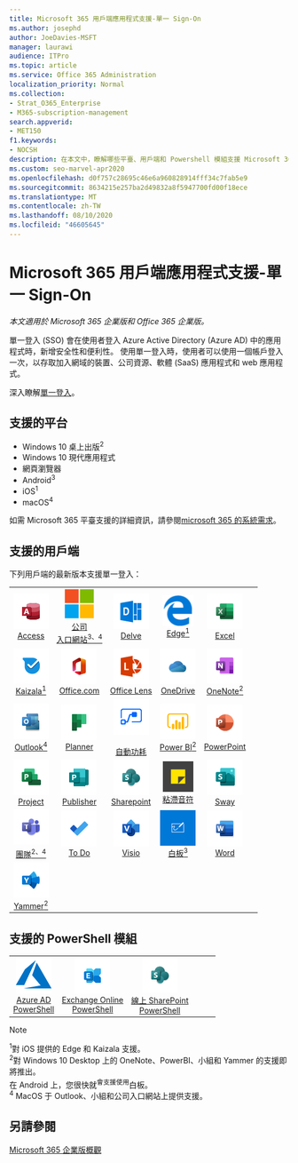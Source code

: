 ```yaml
---
title: Microsoft 365 用戶端應用程式支援-單一 Sign-On
ms.author: josephd
author: JoeDavies-MSFT
manager: laurawi
audience: ITPro
ms.topic: article
ms.service: Office 365 Administration
localization_priority: Normal
ms.collection:
- Strat_O365_Enterprise
- M365-subscription-management
search.appverid:
- MET150
f1.keywords:
- NOCSH
description: 在本文中，瞭解哪些平臺、用戶端和 Powershell 模組支援 Microsoft 365 的單一登入。
ms.custom: seo-marvel-apr2020
ms.openlocfilehash: d0f757c28695c46e6a960828914fff34c7fab5e9
ms.sourcegitcommit: 8634215e257ba2d49832a8f5947700fd00f18ece
ms.translationtype: MT
ms.contentlocale: zh-TW
ms.lasthandoff: 08/10/2020
ms.locfileid: "46605645"
---
```

# <a name="microsoft-365-client-app-support--single-sign-on"></a>Microsoft 365 用戶端應用程式支援-單一 Sign-On

*本文適用於 Microsoft 365 企業版和 Office 365 企業版。*

單一登入 (SSO) 會在使用者登入 Azure Active Directory (Azure AD) 中的應用程式時，新增安全性和便利性。 使用單一登入時，使用者可以使用一個帳戶登入一次，以存取加入網域的裝置、公司資源、軟體 (SaaS) 應用程式和 web 應用程式。

深入瞭解[單一登入](https://docs.microsoft.com/azure/active-directory/manage-apps/what-is-single-sign-on)。

## <a name="supported-platforms"></a>支援的平台

 - Windows 10 桌上出版<sup>2</sup>
 - Windows 10 現代應用程式
 - 網頁瀏覽器
 - Android<sup>3</sup>
 - iOS<sup>1</sup>
 - macOS<sup>4</sup>

如需 Microsoft 365 平臺支援的詳細資訊，請參閱[microsoft 365 的系統需求](https://products.office.com/office-system-requirements)。

## <a name="supported-clients"></a>支援的用戶端

下列用戶端的最新版本支援單一登入：

| | | | | | |
|:---:|:---:|:---:|:---:|:---:|:---:|
| ![Access 圖示](media/o365-access-64x64.png) <br> [Access](https://products.office.com/access) | ![公司入口網站圖示](media/o365-microsoft-64x64.png) <br> [公司 <br> 入口網站<sup>3、4</sup>](https://docs.microsoft.com/intune-user-help/sign-in-to-the-company-portal) | ![Delve 圖示](media/o365-delve-64x64.png) <br> [Delve](https://products.office.com/business/intelligent-search) | ![Edge 圖示](media/o365-edge-64x64.png) <br> [Edge<sup>1</sup>](https://www.microsoft.com/windows/microsoft-edge) | ![Excel 圖示](media/o365-excel-64x64.png) <br> [Excel](https://products.office.com/excel) 
| ![Kaizala 圖示](media/o365-kaizala-64x64.png) <br> [Kaizala<sup>1</sup>](https://products.office.com/en/business/microsoft-kaizala) | ![Office.com 圖示](media/o365-office-64x64.png) <br> [Office.com](https://www.office.com/) | ![鏡頭圖示](media/o365-lens-64x64.png) <br> [Office Lens](https://www.microsoft.com/p/office-lens/9wzdncrfj3t8?activetab=pivot%3Aoverviewtab) | ![商務用 OneDrive 圖示](media/o365-OneDrive-64x64.png) <br> [OneDrive](https://products.office.com/onedrive-for-business/online-cloud-storage) | ![OneNote 圖示](media/o365-OneNote-64x64.png) <br> [OneNote<sup>2</sup>](https://products.office.com/onenote) 
| ![Outlook 圖示](media/o365-outlook-64x64.png) <br> [Outlook<sup>4</sup>](https://products.office.com/outlook) | ![Planner 圖示](media/o365-planner-64x64.png) <br> [Planner](https://products.office.com/business/task-management-software) | ![電源自動圖示](media/o365-flow-64x64.png) <br> [<br>自動功耗](https://flow.microsoft.com) | ![PowerBI 圖示](media/o365-powerbi-64x64.png) <br> [Power BI<sup>2</sup>](https://powerbi.microsoft.com)| ![PowerPoint 圖示](media/o365-powerpoint-64x64.png) <br> [PowerPoint](https://products.office.com/powerpoint) 
| ![Project 圖示](media/o365-project-64x64.png) <br> [Project](https://products.office.com/project) | ![Publisher 圖示](media/o365-publisher-64x64.png) <br> [Publisher](https://products.office.com/publisher) | ![SharePoint 圖示](media/o365-sharepoint-64x64.png) <br> [Sharepoint](https://products.office.com/sharepoint) | ![粘滯音符圖示](media/o365-stickynotes-64x64.png) <br> [粘滯音符](https://www.microsoft.com/p/microsoft-sticky-notes/9nblggh4qghw)  | ![Sway 圖示](media/o365-sway-64x64.png) <br> [Sway](https://sway.com) 
| ![Teams 圖示](media/o365-teams-64x64.png) <br> [團隊<sup>2、4</sup>](https://products.office.com/microsoft-teams/group-chat-software) | ![待辦事項圖示](media/o365-todo-64x64.png) <br> [To Do](https://todo.microsoft.com) | ![Visio 圖示](media/o365-visio-64x64.png) <br> [Visio](https://products.office.com/visio/flowchart-software) | ![Whiteboard 圖示](media/o365-whiteboard-64x64.png) <br> [白板<sup>3</sup>](https://whiteboard.microsoft.com/) | ![Word 圖示](media/o365-word-64x64.png) <br> [Word](https://products.office.com/word) 
| ![Yammer 圖示](media/o365-yammer-64x64.png) <br> [Yammer<sup>2</sup>](https://products.office.com/yammer/yammer-overview) |

## <a name="supported-powershell-modules"></a>支援的 PowerShell 模組

| | | | | | |
|:---:|:---:|:---:|:---:|:---:|:---:|
| ![Azure 圖示](media/o365-azure-64x64.png) <br> [Azure AD <br> PowerShell](https://docs.microsoft.com/powershell/azure/active-directory/overview?view=azureadps-2.0) | ![Exchange 圖示](media/o365-exchange-64x64.png) <br> [Exchange Online <br> PowerShell](https://docs.microsoft.com/powershell/exchange/exchange-online/exchange-online-powershell?view=exchange-ps) | ![SharePoint 圖示](media/o365-sharepoint-64x64.png) <br> [線上 SharePoint <br> PowerShell](https://docs.microsoft.com/powershell/sharepoint/sharepoint-online/connect-sharepoint-online)

> [!NOTE]
> <sup>1</sup>對 iOS 提供的 Edge 和 Kaizala 支援。 <br>
> <sup>2</sup>對 Windows 10 Desktop 上的 OneNote、PowerBI、小組和 Yammer 的支援即將推出。 <br>
> 在 Android 上，您很快就<sup>會支援使用</sup>白板。 <br>
> <sup>4</sup> MacOS 于 Outlook、小組和公司入口網站上提供支援。 <br>

## <a name="see-also"></a>另請參閱

[Microsoft 365 企業版概觀](https://docs.microsoft.com/microsoft-365/enterprise/microsoft-365-overview)
